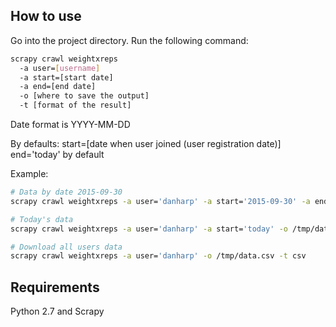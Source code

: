 ## How to use

Go into the project directory.
Run the following command:

```sh
scrapy crawl weightxreps
  -a user=[username]
  -a start=[start date]
  -a end=[end date]
  -o [where to save the output]
  -t [format of the result]
```

Date format is YYYY-MM-DD

By defaults:
start=[date when user joined (user registration date)]
end='today' by default


Example:
```sh
# Data by date 2015-09-30
scrapy crawl weightxreps -a user='danharp' -a start='2015-09-30' -a end='2015-09-30' -o /tmp/data.csv -t csv

# Today's data
scrapy crawl weightxreps -a user='danharp' -a start='today' -o /tmp/data.csv -t csv

# Download all users data
scrapy crawl weightxreps -a user='danharp' -o /tmp/data.csv -t csv
```

## Requirements

Python 2.7 and Scrapy
